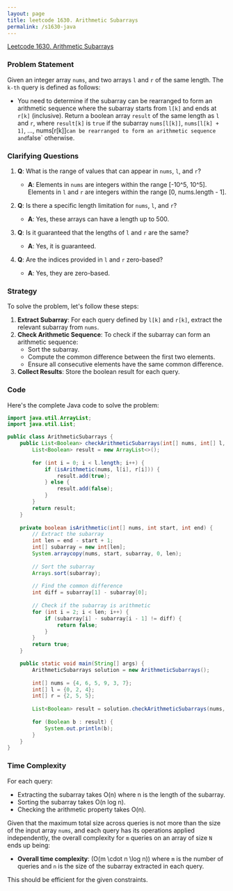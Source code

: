 ```yaml
---
layout: page
title: leetcode 1630. Arithmetic Subarrays
permalink: /s1630-java
---
```

[Leetcode 1630. Arithmetic Subarrays](https://algoadvance.github.io/algoadvance/l1630)
### Problem Statement

Given an integer array `nums`, and two arrays `l` and `r` of the same length. The `k-th` query is defined as follows:
- You need to determine if the subarray can be rearranged to form an arithmetic sequence where the subarray starts from `l[k]` and ends at `r[k]` (inclusive).
Return a boolean array `result` of the same length as `l` and `r`, where `result[k]` is `true` if the subarray `nums[l[k]]`, `nums[l[k] + 1]`, ..., nums[r[k]]` can be rearranged to form an arithmetic sequence and `false` otherwise.

### Clarifying Questions

1. **Q**: What is the range of values that can appear in `nums`, `l`, and `r`?
   - **A**: Elements in `nums` are integers within the range [-10^5, 10^5]. Elements in `l` and `r` are integers within the range [0, nums.length - 1].
   
2. **Q**: Is there a specific length limitation for `nums`, `l`, and `r`?
   - **A**: Yes, these arrays can have a length up to 500.

3. **Q**: Is it guaranteed that the lengths of `l` and `r` are the same?
   - **A**: Yes, it is guaranteed.

4. **Q**: Are the indices provided in `l` and `r` zero-based?
   - **A**: Yes, they are zero-based.

### Strategy

To solve the problem, let's follow these steps:

1. **Extract Subarray**: For each query defined by `l[k]` and `r[k]`, extract the relevant subarray from `nums`.
2. **Check Arithmetic Sequence**: To check if the subarray can form an arithmetic sequence:
   - Sort the subarray.
   - Compute the common difference between the first two elements.
   - Ensure all consecutive elements have the same common difference.
3. **Collect Results**: Store the boolean result for each query.

### Code

Here's the complete Java code to solve the problem:

```java
import java.util.ArrayList;
import java.util.List;

public class ArithmeticSubarrays {
    public List<Boolean> checkArithmeticSubarrays(int[] nums, int[] l, int[] r) {
        List<Boolean> result = new ArrayList<>();
        
        for (int i = 0; i < l.length; i++) {
            if (isArithmetic(nums, l[i], r[i])) {
                result.add(true);
            } else {
                result.add(false);
            }
        }
        return result;
    }
    
    private boolean isArithmetic(int[] nums, int start, int end) {
        // Extract the subarray
        int len = end - start + 1;
        int[] subarray = new int[len];
        System.arraycopy(nums, start, subarray, 0, len);
        
        // Sort the subarray
        Arrays.sort(subarray);
        
        // Find the common difference
        int diff = subarray[1] - subarray[0];
        
        // Check if the subarray is arithmetic
        for (int i = 2; i < len; i++) {
            if (subarray[i] - subarray[i - 1] != diff) {
                return false;
            }
        }
        return true;
    }

    public static void main(String[] args) {
        ArithmeticSubarrays solution = new ArithmeticSubarrays();
        
        int[] nums = {4, 6, 5, 9, 3, 7};
        int[] l = {0, 2, 4};
        int[] r = {2, 5, 5};
        
        List<Boolean> result = solution.checkArithmeticSubarrays(nums, l, r);
        
        for (Boolean b : result) {
            System.out.println(b);
        }
    }
}
```

### Time Complexity

For each query:
- Extracting the subarray takes O(n) where n is the length of the subarray.
- Sorting the subarray takes O(n log n).
- Checking the arithmetic property takes O(n).

Given that the maximum total size across queries is not more than the size of the input array `nums`, and each query has its operations applied independently, the overall complexity for `m` queries on an array of size `N` ends up being:
- **Overall time complexity**: \(O(m \cdot n \log n)\) where `m` is the number of queries and `n` is the size of the subarray extracted in each query.

This should be efficient for the given constraints.
